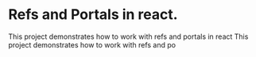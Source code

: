 # Refs and Portals in react.

This project demonstrates how to work with refs and portals in react
This project demonstrates how to work with refs and po